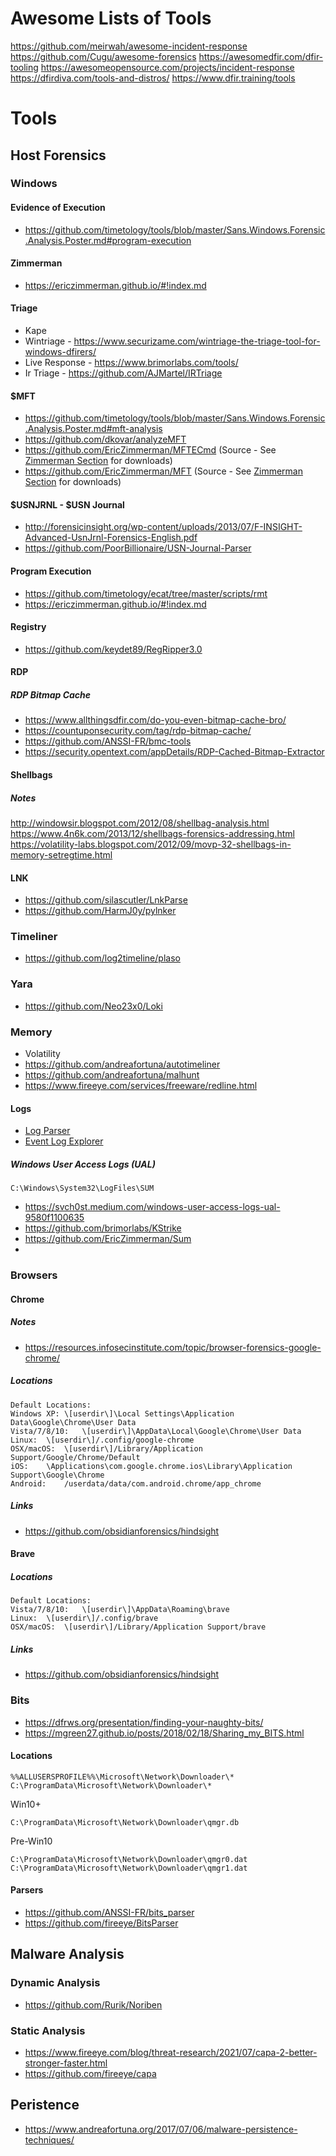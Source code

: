 # Awesome Lists of Tools
https://github.com/meirwah/awesome-incident-response
https://github.com/Cugu/awesome-forensics
https://awesomedfir.com/dfir-tooling
https://awesomeopensource.com/projects/incident-response
https://dfirdiva.com/tools-and-distros/
https://www.dfir.training/tools

# Tools

## Host Forensics

### Windows
#### Evidence of Execution
* https://github.com/timetology/tools/blob/master/Sans.Windows.Forensic.Analysis.Poster.md#program-execution
#### Zimmerman
* https://ericzimmerman.github.io/#!index.md
#### Triage
* Kape
* Wintriage - https://www.securizame.com/wintriage-the-triage-tool-for-windows-dfirers/
* Live Response - https://www.brimorlabs.com/tools/
* Ir Triage - https://github.com/AJMartel/IRTriage
#### $MFT
* https://github.com/timetology/tools/blob/master/Sans.Windows.Forensic.Analysis.Poster.md#mft-analysis
* https://github.com/dkovar/analyzeMFT
* https://github.com/EricZimmerman/MFTECmd (Source - See [Zimmerman Section](https://github.com/timetology/tools/blob/master/README.md#zimmerman) for downloads)
* https://github.com/EricZimmerman/MFT (Source - See [Zimmerman Section](https://github.com/timetology/tools/blob/master/README.md#zimmerman) for downloads)
#### $USNJRNL - $USN Journal
* http://forensicinsight.org/wp-content/uploads/2013/07/F-INSIGHT-Advanced-UsnJrnl-Forensics-English.pdf
* https://github.com/PoorBillionaire/USN-Journal-Parser
#### Program Execution
* https://github.com/timetology/ecat/tree/master/scripts/rmt
* https://ericzimmerman.github.io/#!index.md
#### Registry
* https://github.com/keydet89/RegRipper3.0
#### RDP
##### RDP Bitmap Cache
* https://www.allthingsdfir.com/do-you-even-bitmap-cache-bro/
* https://countuponsecurity.com/tag/rdp-bitmap-cache/
* https://github.com/ANSSI-FR/bmc-tools
* https://security.opentext.com/appDetails/RDP-Cached-Bitmap-Extractor
#### Shellbags
##### Notes
http://windowsir.blogspot.com/2012/08/shellbag-analysis.html
https://www.4n6k.com/2013/12/shellbags-forensics-addressing.html
https://volatility-labs.blogspot.com/2012/09/movp-32-shellbags-in-memory-setregtime.html
#### LNK
* https://github.com/silascutler/LnkParse
* https://github.com/HarmJ0y/pylnker
### Timeliner
* https://github.com/log2timeline/plaso
### Yara
* https://github.com/Neo23x0/Loki
### Memory
* Volatility
* https://github.com/andreafortuna/autotimeliner
* https://github.com/andreafortuna/malhunt
* https://www.fireeye.com/services/freeware/redline.html
#### Logs
* [Log Parser](https://www.microsoft.com/en-us/download/details.aspx?id=24659)
* [Event Log Explorer](https://eventlogxp.com/)
##### Windows User Access Logs (UAL)
`C:\Windows\System32\LogFiles\SUM`
* https://svch0st.medium.com/windows-user-access-logs-ual-9580f1100635
* https://github.com/brimorlabs/KStrike
* https://github.com/EricZimmerman/Sum
* 
### Browsers
#### Chrome
##### Notes
* https://resources.infosecinstitute.com/topic/browser-forensics-google-chrome/
##### Locations
```
Default Locations:
Windows XP:	\[userdir\]\Local Settings\Application Data\Google\Chrome\User Data
Vista/7/8/10:	\[userdir\]\AppData\Local\Google\Chrome\User Data
Linux:	\[userdir\]/.config/google-chrome
OSX/macOS:	\[userdir\]/Library/Application Support/Google/Chrome/Default
iOS:	\Applications\com.google.chrome.ios\Library\Application Support\Google\Chrome
Android:	/userdata/data/com.android.chrome/app_chrome
```
##### Links
* https://github.com/obsidianforensics/hindsight

#### Brave
##### Locations
```
Default Locations:
Vista/7/8/10:	\[userdir\]\AppData\Roaming\brave
Linux:	\[userdir\]/.config/brave
OSX/macOS:	\[userdir\]/Library/Application Support/brave
```
##### Links
* https://github.com/obsidianforensics/hindsight

### Bits
* https://dfrws.org/presentation/finding-your-naughty-bits/
* https://mgreen27.github.io/posts/2018/02/18/Sharing_my_BITS.html
#### Locations
```
%%ALLUSERSPROFILE%%\Microsoft\Network\Downloader\*
C:\ProgramData\Microsoft\Network\Downloader\*
```
Win10+
```
C:\ProgramData\Microsoft\Network\Downloader\qmgr.db
```
Pre-Win10
```
C:\ProgramData\Microsoft\Network\Downloader\qmgr0.dat
C:\ProgramData\Microsoft\Network\Downloader\qmgr1.dat
```
#### Parsers
* https://github.com/ANSSI-FR/bits_parser
* https://github.com/fireeye/BitsParser
## Malware Analysis
### Dynamic Analysis
* https://github.com/Rurik/Noriben
### Static Analysis
* https://www.fireeye.com/blog/threat-research/2021/07/capa-2-better-stronger-faster.html
* https://github.com/fireeye/capa

## Peristence
* https://www.andreafortuna.org/2017/07/06/malware-persistence-techniques/
